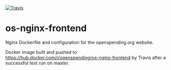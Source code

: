 [![Travis](https://img.shields.io/travis/openspending/os-nginx-frontend.svg)](https://travis-ci.org/openspending/os-nginx-frontend)

# os-nginx-frontend

Nginx Dockerfile and configuration for the openspending.org website.

Docker image built and pushed to https://hub.docker.com/r/openspending/os-nginx-frontend by Travis after a successful test run on master.

